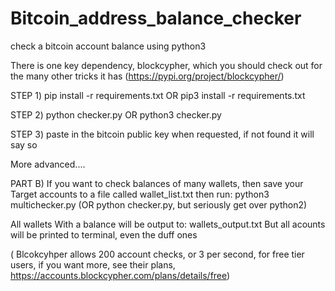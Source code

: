 # Bitcoin_address_balance_checker
check a bitcoin account balance using python3 

There is one key dependency, blockcypher, which you should check out for the many other tricks it has (https://pypi.org/project/blockcypher/)

STEP 1)
pip install -r requirements.txt 
    OR 
pip3 install -r requirements.txt

STEP 2) 
python checker.py
    OR 
python3 checker.py

STEP 3) paste in the bitcoin public key when requested, if not found it will say so

More advanced.... 

PART B)
If you want to check balances of many wallets, then 
save your Target accounts to a file called wallet_list.txt
then run: 
python3 multichecker.py     (OR python checker.py, but seriously get over python2)

All wallets With a balance will be output to: wallets_output.txt
But all acounts will be printed to terminal, even the duff ones


( Blcokcyhper allows 200 account checks, or 3 per second, for free tier users, if you want more, see their plans, https://accounts.blockcypher.com/plans/details/free)



